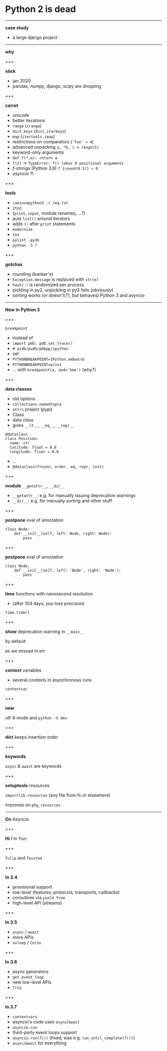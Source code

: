 # Python 2 is dead

---

**case study**

* a large django project

---

**why**

+++

**stick**

* jan 2020
* pandas, numpy, django, scipy are dropping

+++

**carrot**

* unicode
* better iterations
 * `range` (`xrange`)
 * `dict.keys` (`dict.iterkeys`)
 * `map` (`itertools.imap`)
* restrictions on comparators (`'foo' > 4`)
* advanced unpacking `a, *b, c = range(5)`
* keyword-only arguments
 * `def f(*,a): return a`
 * `f(2)` → `TypeError: f() takes 0 positional arguments`
* _f-strings_ (Python 3.6) `f'{round(0.5)} → 0`
* _asyncio_ ?!

+++

**tools**

* `caniusepython3 -r req.txt`
* `2to3`
 * (`print`, `input`, module renames, ...?)
 * puts `list()` around iterators
 * adds `()` after `print` statements
* `modernize`
* `tox`
* `pylint -py3k`
* `python -3 ?`

+++

**gotchas**

* rounding (banker's)
* `Exception.message` is replaced with `str(e)`
* `hash(·)` is randomized per process
* pickling in py2, unpickling in py3 fails (_obviously_)
* sorting works (or doesn't(?), but behaves)
Python 3 and asyncio

---

**New in Python 3**

+++

`breakpoint`
* instead of
 * `import pdb; pdb.set_trace()`
 * `# pidb/pudb/pdbpp/ipython`
* set
 * `PYTHONBREAKPOINT=IPython.embed` or
 * `PYTHONBREAKPOINT=print`
 * ... with `breakpoint(a, end='hmm')` (why?)

+++

**data classes**

* old options
 * `collections.namedtuple`
 * `attrs` project (pypi)
 * Class
* data class
 * gives `__lt__`, `__eq__`, `__repr__`

```
@dataclass
class Position:
  name: str
  latitude: float = 0.0
  longitude: float = 0.0
```
* ...
 * `@dataclass(frozen, order, eq, repr, init)`

+++

**module** `__getattr__`, `__dir__`

* `__getattr__`: e.g. for manually issuing deprecation warnings
* `__dir__`: e.g. for manually sorting and other stuff

+++

**postpone** eval of annotation

```
class Node:
    def __init__(self, left: Node, right: Node):
        pass
```

+++

**postpone** eval of annotation

```
class Node:
    def __init__(self, left: 'Node', right: 'Node'):
        pass
```


+++

**time** functions with nanosecond resolution

* (after 104 days, you lose precision)

`time.time()`

+++

**show** deprecation warning in `__main__`

by default

as we missed in ert

+++

**context** variables

* several contexts in asynchronous runs

`contextvar`


+++

**new**

utf-8 mode and `python -X dev`

+++

**dict** keeps insertion order

+++

**keywords**

`async` & `await` are keywords

+++

**setuptools** resources

`importlib.resources` (any file from fs or elsewhere)

improves on `pkg_resources`

---

**On** Asyncio

+++

**Hi** I'm Yuri

+++

`Tulip` and `Twisted`

+++

**In 3.4**

* provisional support
* low-level (features, protocols, transports, callbacks)
* coroutines via `yield from`
* high-level API (streams)

+++

**In 3.5**

* `async` / `await`
* more APIs
* `uvloop` / `Curio`

+++

**In 3.6**

* async generators
* `get_event_loop `
* new low-level APIs
* `Trio`

+++

**In 3.7**

* `contextvars`
* asyncio's code uses `async`/`await`
* `asyncio.run`
* third-party event loops support
* `asyncio.run(f())` (fixed, was e.g. `run_until_complete(f())`)
* `async`/`await` for everything
